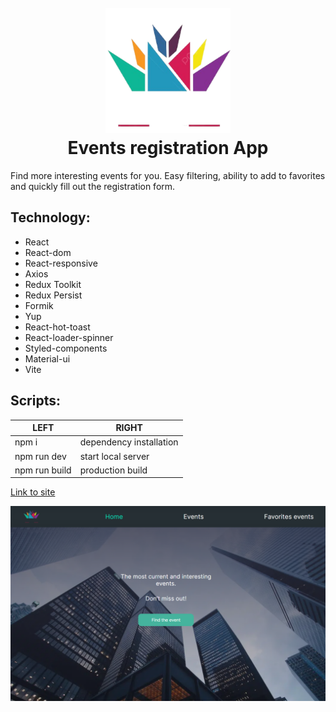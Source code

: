 <h1 align="center">
  <br>
  <a href="https://events-registration-app-tau.vercel.app/"><img src="./public/android-chrome-512x512.png" alt="event-logo" width="200"></a>
  <br>
Events registration App
  <br>
</h1>

Find more interesting events for you. Easy filtering, ability to add to favorites
and quickly fill out the registration form.

## Technology:

- React
- React-dom
- React-responsive
- Axios
- Redux Toolkit
- Redux Persist
- Formik
- Yup
- React-hot-toast
- React-loader-spinner
- Styled-components
- Material-ui
- Vite

## Scripts:

| LEFT          | RIGHT                   |
| ------------- | ----------------------- |
| npm i         | dependency installation |
| npm run dev   | start local server      |
| npm run build | production build        |

[Link to site](https://events-registration-app-tau.vercel.app/ "Events registration App")

![GitHub ReadMe](./public/images/readme.PNG)
